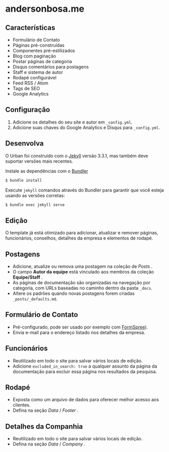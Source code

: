 # andersonbosa.me

## Características
* Formulário de Contato
* Páginas pré-construídas
* Componentes pré-estilizados
* Blog com paginação
* Postar páginas de categoria
* Disqus comentários para postagens
* Staff e sistema de autor
* Rodapé configurável
* Feed RSS / Atom
* Tags de SEO
* Google Analytics

## Configuração
 1. Adicione os detalhes do seu site e autor em `_config.yml`.
 2. Adicione suas chaves do Google Analytics e Disqus para `_config.yml`.

## Desenvolva
O Urban foi construído com o [Jekyll](http://jekyllrb.com/) versão 3.3.1, mas também deve suportar versões mais recentes.

Instale as dependências com o [Bundler](http://bundler.io/)

~~~bash
$ bundle install
~~~

Execute `jekyll` comandos através do Bundler para garantir que você esteja usando as versões corretas:

~~~bash
$ bundle exec jekyll serve
~~~

## Edição

O template já está otimizado para adicionar, atualizar e remover páginas, funcionários, conselhos, detalhes da empresa e elementos de rodapé.

## Postagens
* Adicione, atualize ou remova uma postagem na coleção de *Posts* .
* O campo **Autor da equipe** está vinculado aos membros da coleção **Equipe/Staff** .
* As páginas de documentação são organizadas na navegação por categoria, com URLs baseadas no caminho dentro da pasta `_docs`.
* Altere os padrões quando novas postagens forem criadas `_posts/_defaults.md`.

## Formulário de Contato
* Pré-configurado, pode ser usado por exemplo com [FormSpree](https://formspree.io/)).
* Envia e-mail para o endereço listado nos detalhes da empresa.

## Funcionários
* Reutilizado em todo o site para salvar vários locais de edição.
* Adicione `excluded_in_search: true` a qualquer assunto da página da documentação para excluir essa página nos resultados da pesquisa.

## Rodapé
* Exposta como um arquivo de dados para oferecer melhor acesso aos clientes.
* Defina na seção *Data* / *Footer* .

## Detalhes da Companhia
* Reutilizado em todo o site para salvar vários locais de edição.
* Defina na seção *Data* / *Company* .
